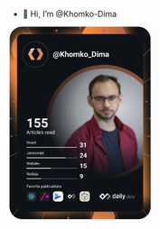 - 👋 Hi, I’m @Khomko-Dima

<a href="https://app.daily.dev/Khomko_Dima"><img src="https://github.com/Khomko-Dima/Khomko-Dima/blob/main/devcard.svg" width="250" alt="Дмитрий Хомко's Dev Card"/></a>
>
